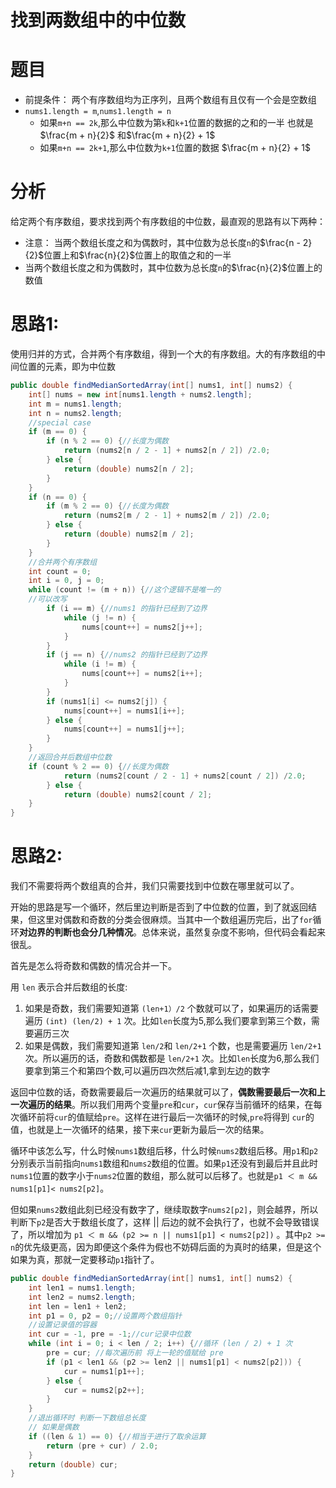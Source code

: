 # 找到两数组中的中位数

# 题目
- 前提条件： 两个有序数组均为正序列，且两个数组有且仅有一个会是空数组
- `nums1.length = m`,`nums1.length = n`
  - 如果`m+n == 2k`,那么中位数为第`k`和`k+1`位置的数据的之和的一半 也就是$\frac{m + n}{2}$ 和$\frac{m + n}{2} + 1$
  - 如果`m+n == 2k+1`,那么中位数为`k+1`位置的数据
 $\frac{m + n}{2} + 1$
# 分析
给定两个有序数组，要求找到两个有序数组的中位数，最直观的思路有以下两种：
- 注意： 当两个数组长度之和为偶数时，其中位数为总长度`n`的$\frac{n - 2}{2}$位置上和$\frac{n}{2}$位置上的取值之和的一半
- 当两个数组长度之和为偶数时，其中位数为总长度`n`的$\frac{n}{2}$位置上的数值
# 思路1:
使用归并的方式，合并两个有序数组，得到一个大的有序数组。大的有序数组的中间位置的元素，即为中位数
```java
public double findMedianSortedArray(int[] nums1, int[] nums2) {
    int[] nums = new int[nums1.length + nums2.length];
    int m = nums1.length;
    int n = nums2.length;
    //special case
    if (m == 0) {
        if (n % 2 == 0) {//长度为偶数
            return (nums2[n / 2 - 1] + nums2[n / 2]) /2.0;
        } else {
            return (double) nums2[n / 2];
        }
    }
    if (n == 0) {
        if (m % 2 == 0) {//长度为偶数
            return (nums2[m / 2 - 1] + nums2[m / 2]) /2.0;
        } else {
            return (double) nums2[m / 2];
        }
    }
    //合并两个有序数组
    int count = 0;
    int i = 0, j = 0;
    while (count != (m + n)) {//这个逻辑不是唯一的
    //可以改写
        if (i == m) {//nums1 的指针已经到了边界
            while (j != n) {
                nums[count++] = nums2[j++];
            }
        }
        if (j == n) {//nums2 的指针已经到了边界
            while (i != m) {
                nums[count++] = nums2[i++];
            }
        }
        if (nums1[i] <= nums2[j]) {
            nums[count++] = nums1[i++];
        } else {
            nums[count++] = nums1[j++];
        }
    }
    //返回合并后数组中位数
    if (count % 2 == 0) {//长度为偶数
            return (nums2[count / 2 - 1] + nums2[count / 2]) /2.0;
        } else {
            return (double) nums2[count / 2];
    }
}
```

# 思路2:
我们不需要将两个数组真的合并，我们只需要找到中位数在哪里就可以了。

开始的思路是写一个循环，然后里边判断是否到了中位数的位置，到了就返回结果，但这里对偶数和奇数的分类会很麻烦。当其中一个数组遍历完后，出了`for`循环**对边界的判断也会分几种情况**。总体来说，虽然复杂度不影响，但代码会看起来很乱。

首先是怎么将奇数和偶数的情况合并一下。

用 `len` 表示合并后数组的长度:
1. 如果是奇数，我们需要知道第 `(len+1）/2` 个数就可以了，如果遍历的话需要遍历 `(int) (len/2) + 1` 次。比如`len`长度为5,那么我们要拿到第三个数，需要遍历三次
2. 如果是偶数，我们需要知道第 `len/2`和 `len/2+1` 个数，也是需要遍历 `len/2+1` 次。所以遍历的话，奇数和偶数都是 `len/2+1` 次。比如`len`长度为6,那么我们要拿到第三个和第四个数,可以遍历四次然后减1,拿到左边的数字

返回中位数的话，奇数需要最后一次遍历的结果就可以了，**偶数需要最后一次和上一次遍历的结果**。所以我们用两个变量`pre`和`cur`，`cur`保存当前循环的结果，在每次循环前将`cur`的值赋给`pre`。这样在进行最后一次循环的时候,`pre`将得到 `cur`的值，也就是上一次循环的结果，接下来`cur`更新为最后一次的结果。

循环中该怎么写，什么时候`nums1`数组后移，什么时候`nums2`数组后移。用`p1`和`p2`分别表示当前指向`nums1`数组和`nums2`数组的位置。如果`p1`还没有到最后并且此时`nums1`位置的数字小于`nums2`位置的数组，那么就可以后移了。也就是`p1 ＜ m && nums1[p1]< nums2[p2]`。

但如果`nums2`数组此刻已经没有数字了，继续取数字`nums2[p2]`，则会越界，所以判断下`p2`是否大于数组长度了，这样 || 后边的就不会执行了，也就不会导致错误了，所以增加为 `p1 ＜ m && (p2 >= n || nums1[p1] < nums2[p2])` 。其中`p2 >= n`的优先级更高，因为即便这个条件为假也不妨碍后面的为真时的结果，但是这个如果为真，那就一定要移动`p1`指针了。
```java
public double findMedianSortedArray(int[] nums1, int[] nums2) {
    int len1 = nums1.length;
    int len2 = nums2.length;
    int len = len1 + len2;
    int p1 = 0, p2 = 0;//设置两个数组指针
    //设置记录值的容器
    int cur = -1, pre = -1;//cur记录中位数
    while (int i = 0; i < len / 2; i++) {//循环 (len / 2) + 1 次
        pre = cur; //每次遍历前 将上一轮的值赋给 pre
        if (p1 < len1 && (p2 >= len2 || nums1[p1] < nums2[p2])) {
            cur = nums1[p1++];
        } else {
            cur = nums2[p2++]; 
        }
    }
    //退出循环时 判断一下数组总长度 
    // 如果是偶数
    if ((len & 1) == 0) {//相当于进行了取余运算
        return (pre + cur) / 2.0;
    }
    return (double) cur;
}
```
